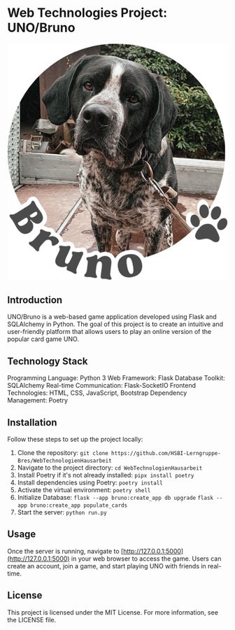 # Web Technologies Project: UNO/Bruno

![Project Logo](bruno/static/images/logo.png)

## Introduction

UNO/Bruno is a web-based game application developed using Flask and SQLAlchemy in Python. The goal of this project is to create an intuitive and user-friendly platform that allows users to play an online version of the popular card game UNO.

## Technology Stack

Programming Language: Python 3
Web Framework: Flask
Database Toolkit: SQLAlchemy
Real-time Communication: Flask-SocketIO
Frontend Technologies: HTML, CSS, JavaScript, Bootstrap
Dependency Management: Poetry

## Installation

Follow these steps to set up the project locally:

1. Clone the repository:
   `git clone https://github.com/HSBI-Lerngruppe-Bres/WebTechnologienHausarbeit`
2. Navigate to the project directory:
   `cd WebTechnologienHausarbeit`
3. Install Poetry if it's not already installed:
   `pipx install poetry`
4. Install dependencies using Poetry:
   `poetry install`
5. Activate the virtual environment:
   `poetry shell`
6. Initialize Database:
   `flask --app bruno:create_app db upgrade`
   `flask --app bruno:create_app populate_cards`
7. Start the server:
   `python run.py`

## Usage

Once the server is running, navigate to [http://127.0.0.1:5000](http://127.0.0.1:5000) in your web browser to access the game. Users can create an account, join a game, and start playing UNO with friends in real-time.

## License

This project is licensed under the MIT License. For more information, see the LICENSE file.
